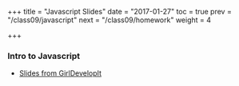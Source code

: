 +++
title = "Javascript Slides"
date = "2017-01-27"
toc = true
prev = "/class09/javascript"
next = "/class09/homework"
weight = 4

+++


### Intro to Javascript

- [Slides from GirlDevelopIt](/gdi-intro-js-master/class1.html)
